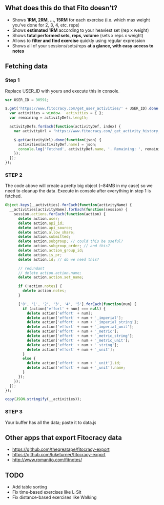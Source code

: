 ## What does this do that Fito doesn't?

- Shows **1RM, 2RM, ..., 15RM** for each exercise (i.e. which max weight you've done for 2, 3, 4, etc. reps)
- Shows **estimated 1RM** according to your heaviest set (rep x weight)
- Shows **total performed sets, reps, volume** (sets x reps x weight)
- Allows to **filter and find exercise** quickly using regular expression
- Shows all of your sessions/sets/reps **at a glance, with easy access to notes**

## Fetching data

### Step 1

Replace USER_ID with yours and execute this in console.

```js
var USER_ID = 30591;

$.get('https://www.fitocracy.com/get_user_activities/' + USER_ID).done(function(activityDefs) {
  var activities = window.__activities = { };
  var remaining = activityDefs.length;

  activityDefs.forEach(function(activityDef, index) {
    var activityUrl = 'https://www.fitocracy.com/_get_activity_history_json/?activity-id=' + activityDef.id;

    $.get(activityUrl).done(function(json) {
      activities[activityDef.name] = json;
      console.log('Fetched', activityDef.name, '. Remaining: ', remaining--);
    });
  });
});
```


### STEP 2

The code above will create a pretty big object (~84MB in my case) so we need to cleanup the data.
Execute in console after everything in step 1 is fetched.

```js
Object.keys(__activities).forEach(function(activityName) {
  __activities[activityName].forEach(function(session) {
    session.actions.forEach(function(action) {
      delete action.user;
      delete action.api_id;
      delete action.api_source;
      delete action.allow_share;
      delete action.submitted;
      delete action.subgroup; // could this be useful?
      delete action.subgroup_order; // and this?
      delete action.action_group_id;
      delete action.is_pr;
      delete action.id; // do we need this?

      // redundant
      // delete action.action.name;
      delete action.action.set_name;

      if (!action.notes) {
        delete action.notes;
      }

      ['0', '1', '2', '3', '4', '5'].forEach(function(num) {
        if (action['effort' + num] === null) {
          delete action['effort' + num];
          delete action['effort' + num + '_imperial'];
          delete action['effort' + num + '_imperial_string'];
          delete action['effort' + num + '_imperial_unit'];
          delete action['effort' + num + '_metric'];
          delete action['effort' + num + '_metric_string'];
          delete action['effort' + num + '_metric_unit'];
          delete action['effort' + num + '_string'];
          delete action['effort' + num + '_unit'];
        }
        else {
          delete action['effort' + num + '_unit'].id;
          delete action['effort' + num + '_unit'].name;
        }
      });
    });
  });
});

copy(JSON.stringify(__activities));
```

### STEP 3

Your buffer has all the data; paste it to data.js

## Other apps that export Fitocracy data

- https://github.com/thegreatape/fitocracy-export
- https://github.com/luketurner/fitocracy-export
- http://www.romanito.com/fitnotes/

## TODO

- Add table sorting
- Fix time-based exercises like L-Sit
- Fix distance-based exercises like Walking
